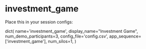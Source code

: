 # investment_game

Place this in your session configs:

dict(
        name='investment_game',
        display_name="Investment Game",
        num_demo_participants=3,
        config_file='config.csv',
        app_sequence=['investment_game'],
        num_silos=1,
     )